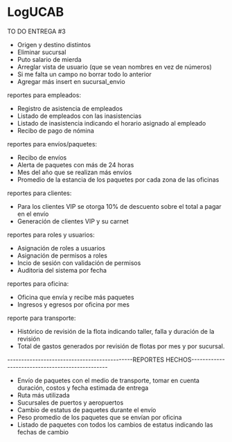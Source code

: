 # LogUCAB
TO DO ENTREGA #3
- Origen y destino distintos
- Eliminar sucursal
- Puto salario de mierda
- Arreglar vista de usuario (que se vean nombres en vez de números)
- Si me falta un campo no borrar todo lo anterior 
- Agregar más insert en sucursal_envio

reportes para empleados:
 - Registro de asistencia de empleados
 - Listado de empleados con las inasistencias
 - Listado de inasistencia indicando el horario asignado al empleado
 - Recibo de pago de nómina

reportes para envíos/paquetes:
 - Recibo de envíos
 - Alerta de paquetes con más de 24 horas
 - Mes del año que se realizan más envíos
 - Promedio de la estancia de los paquetes por cada zona de las oficinas

reportes para clientes:
 - Para los clientes VIP se otorga 10% de descuento sobre el total a pagar en el envío
 - Generación de clientes VIP y su carnet

reportes para roles y usuarios:
 - Asignación de roles a usuarios
 - Asignación de permisos a roles
 - Incio de sesión con validación de permisos
 - Auditoria del sistema por fecha

reportes para oficina: 
 - Oficina que envía y recibe más paquetes
 - Ingresos y egresos por oficina por mes

reporte para transporte:
 - Histórico de revisión de la flota indicando taller, falla y duración de la revisión
 - Total de gastos generados por revisión de flotas por mes y por sucursal.



---------------------------------------------REPORTES HECHOS------------------------------------------------
 - Envío de paquetes con el medio de transporte, tomar en cuenta duración, costos y fecha estimada de entrega
 - Ruta más utilizada
 - Sucursales de puertos y aeropuertos
 - Cambio de estatus de paquetes durante el envío
 - Peso promedio de los paquetes que se envían por oficina
 - Listado de paquetes con todos los cambios de estatus indicando las fechas de cambio

